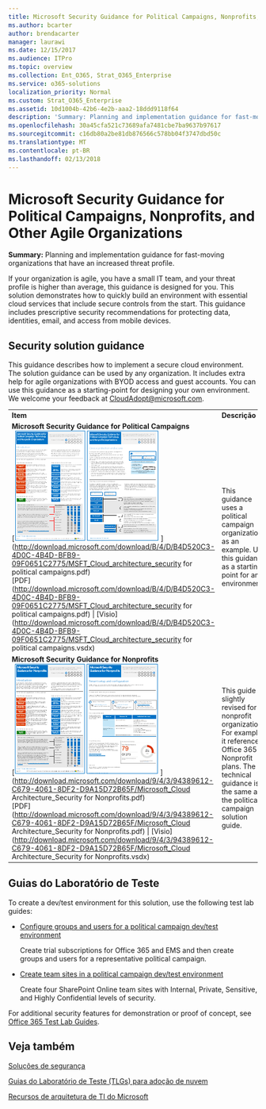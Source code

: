 ```yaml
---
title: Microsoft Security Guidance for Political Campaigns, Nonprofits, and Other Agile Organizations
ms.author: bcarter
author: brendacarter
manager: laurawi
ms.date: 12/15/2017
ms.audience: ITPro
ms.topic: overview
ms.collection: Ent_O365, Strat_O365_Enterprise
ms.service: o365-solutions
localization_priority: Normal
ms.custom: Strat_O365_Enterprise
ms.assetid: 10d1004b-42b6-4e2b-aaa2-18ddd9118f64
description: 'Summary: Planning and implementation guidance for fast-moving organizations that have an increased threat profile.'
ms.openlocfilehash: 30a45cfa521c73689afa7481cbe7ba9637b97617
ms.sourcegitcommit: c16db80a2be81db876566c578bb04f3747dbd50c
ms.translationtype: MT
ms.contentlocale: pt-BR
ms.lasthandoff: 02/13/2018
---
```

# <a name="microsoft-security-guidance-for-political-campaigns-nonprofits-and-other-agile-organizations"></a>Microsoft Security Guidance for Political Campaigns, Nonprofits, and Other Agile Organizations

 **Summary:** Planning and implementation guidance for fast-moving organizations that have an increased threat profile.
  
If your organization is agile, you have a small IT team, and your threat profile is higher than average, this guidance is designed for you. This solution demonstrates how to quickly build an environment with essential cloud services that include secure controls from the start. This guidance includes prescriptive security recommendations for protecting data, identities, email, and access from mobile devices.
  
## <a name="security-solution-guidance"></a>Security solution guidance

This guidance describes how to implement a secure cloud environment. The solution guidance can be used by any organization. It includes extra help for agile organizations with BYOD access and guest accounts. You can use this guidance as a starting-point for designing your own environment. We welcome your feedback at [CloudAdopt@microsoft.com](mailto:CloudAdopt@microsoft.com). 
  
|||
|:-----|:-----|
|**Item** <br/> |**Descrição** <br/> |
|**Microsoft Security Guidance for Political Campaigns** <br/> [![Thumb nail for mini poster set.](images/d370ce28-ca40-4930-9a2c-907312aa06c8.png)          ](http://download.microsoft.com/download/B/4/D/B4D520C3-4D0C-4B4D-BFB9-09F0651C2775/MSFT_Cloud_architecture_security for political campaigns.pdf) <br/> [PDF](http://download.microsoft.com/download/B/4/D/B4D520C3-4D0C-4B4D-BFB9-09F0651C2775/MSFT_Cloud_architecture_security for political campaigns.pdf)  \| [Visio](http://download.microsoft.com/download/B/4/D/B4D520C3-4D0C-4B4D-BFB9-09F0651C2775/MSFT_Cloud_architecture_security for political campaigns.vsdx) <br/> |This guidance uses a political campaign organization as an example. Use this guidance as a starting point for any environment.  <br/> |
|**Microsoft Security Guidance for Nonprofits** <br/> [![Thumnail image for downloadable file](images/e4784889-1c69-4067-9a8f-31d31d1eceea.png)          ](http://download.microsoft.com/download/9/4/3/94389612-C679-4061-8DF2-D9A15D72B65F/Microsoft_Cloud Architecture_Security for Nonprofits.pdf) <br/> [PDF](http://download.microsoft.com/download/9/4/3/94389612-C679-4061-8DF2-D9A15D72B65F/Microsoft_Cloud Architecture_Security for Nonprofits.pdf)  \| [Visio](http://download.microsoft.com/download/9/4/3/94389612-C679-4061-8DF2-D9A15D72B65F/Microsoft_Cloud Architecture_Security for Nonprofits.vsdx) <br/> |This guide is slightly revised for nonprofit organizations. For example, it references Office 365 Nonprofit plans. The technical guidance is the same as the political campaign solution guide.  <br/> |
   
## <a name="test-lab-guides"></a>Guias do Laboratório de Teste

To create a dev/test environment for this solution, use the following test lab guides: 
  
- [Configure groups and users for a political campaign dev/test environment](configure-groups-and-users-for-a-political-campaign-dev-test-environment.md)
    
     Create trial subscriptions for Office 365 and EMS and then create groups and users for a representative political campaign.
    
- [Create team sites in a political campaign dev/test environment](create-team-sites-in-a-political-campaign-dev-test-environment.md)
    
    Create four SharePoint Online team sites with Internal, Private, Sensitive, and Highly Confidential levels of security.
    
For additional security features for demonstration or proof of concept, see [Office 365 Test Lab Guides](http://aka.ms/o365tlgs).
  
## <a name="see-also"></a>Veja também

[Soluções de segurança](security-solutions.md)
  
[Guias do Laboratório de Teste (TLGs) para adoção de nuvem](cloud-adoption-test-lab-guides-tlgs.md)
  
[Recursos de arquitetura de TI do Microsoft](microsoft-cloud-it-architecture-resources.md)



